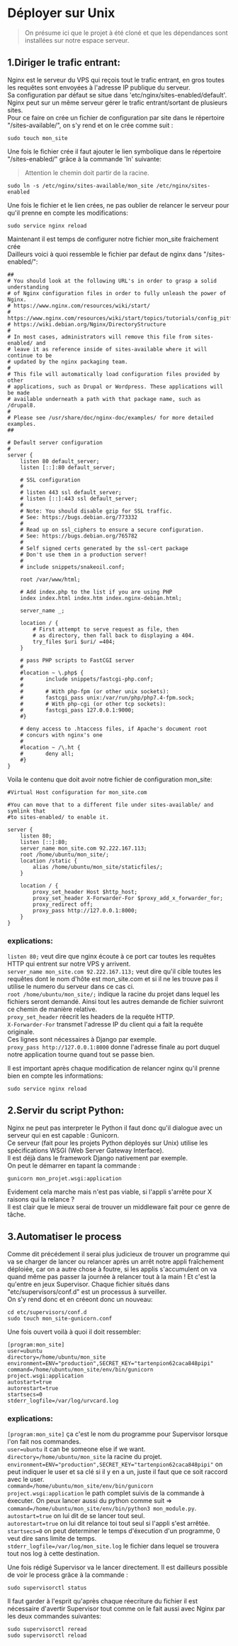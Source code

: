 # Déployer sur Unix
>On présume ici que le projet à été cloné et que les dépendances sont installées sur notre espace serveur.

## 1.Diriger le trafic entrant:

Nginx est le serveur du VPS qui reçois tout le trafic entrant, en gros toutes les requêtes sont envoyées à l'adresse IP publique du serveur.  
Sa configuration par défaut se situe dans 'etc/nginx/sites-enabled/default'.
Nginx peut sur un même serveur gérer le trafic entrant/sortant de plusieurs sites.  
Pour ce faire on crée un fichier de configuration par site dans le répertoire "/sites-available/", on s'y rend et on le crée comme suit :

	sudo touch mon_site

Une fois le fichier crée il faut ajouter le lien symbolique dans le répertoire "/sites-enabled/" grâce à la commande 'ln' suivante:
>Attention le chemin doit partir de la racine.

	sudo ln -s /etc/nginx/sites-available/mon_site /etc/nginx/sites-enabled 

Une fois le fichier et le lien crées, ne pas oublier de relancer le serveur pour qu'il prenne en compte les modifications:

	sudo service nginx reload

Maintenant il est temps de configurer notre fichier mon_site fraichement crée  
Dailleurs voici à quoi ressemble le fichier par defaut de nginx dans "/sites-enabled/":

	##
	# You should look at the following URL's in order to grasp a solid understanding
	# of Nginx configuration files in order to fully unleash the power of Nginx.
	# https://www.nginx.com/resources/wiki/start/
	# https://www.nginx.com/resources/wiki/start/topics/tutorials/config_pitfalls/
	# https://wiki.debian.org/Nginx/DirectoryStructure
	#
	# In most cases, administrators will remove this file from sites-enabled/ and
	# leave it as reference inside of sites-available where it will continue to be
	# updated by the nginx packaging team.
	#
	# This file will automatically load configuration files provided by other
	# applications, such as Drupal or Wordpress. These applications will be made
	# available underneath a path with that package name, such as /drupal8.
	#
	# Please see /usr/share/doc/nginx-doc/examples/ for more detailed examples.
	##

	# Default server configuration
	#
	server {
		listen 80 default_server;
		listen [::]:80 default_server;

		# SSL configuration
		#
		# listen 443 ssl default_server;
		# listen [::]:443 ssl default_server;
		#
		# Note: You should disable gzip for SSL traffic.
		# See: https://bugs.debian.org/773332
		#
		# Read up on ssl_ciphers to ensure a secure configuration.
		# See: https://bugs.debian.org/765782
		#
		# Self signed certs generated by the ssl-cert package
		# Don't use them in a production server!
		#
		# include snippets/snakeoil.conf;

		root /var/www/html;

		# Add index.php to the list if you are using PHP
		index index.html index.htm index.nginx-debian.html;

		server_name _;

		location / {
			# First attempt to serve request as file, then
			# as directory, then fall back to displaying a 404.
			try_files $uri $uri/ =404;
		}

		# pass PHP scripts to FastCGI server
		#
		#location ~ \.php$ {
		#       include snippets/fastcgi-php.conf;
		#
		#       # With php-fpm (or other unix sockets):
		#       fastcgi_pass unix:/var/run/php/php7.4-fpm.sock;
		#       # With php-cgi (or other tcp sockets):
		#       fastcgi_pass 127.0.0.1:9000;
		#}

		# deny access to .htaccess files, if Apache's document root
		# concurs with nginx's one
		#
		#location ~ /\.ht {
		#       deny all;
		#}
	}

Voila le contenu que doit avoir notre fichier de configuration mon_site:

	#Virtual Host configuration for mon_site.com

	#You can move that to a different file under sites-available/ and symlink that
	#to sites-enabled/ to enable it.

	server {
		listen 80;
		listen [::]:80;
		server_name mon_site.com 92.222.167.113;
		root /home/ubuntu/mon_site/;
		location /static {
			alias /home/ubuntu/mon_site/staticfiles/;
		}

		location / {
			proxy_set_header Host $http_host;
			proxy_set_header X-Forwarder-For $proxy_add_x_forwarder_for;
			proxy_redirect off;
			proxy_pass http://127.0.0.1:8000;
		}
	}

### explications:  
`listen 80;` veut dire que nginx écoute à ce port car toutes les requêtes HTTP qui entrent sur notre VPS y arrivent.  
`server_name mon_site.com 92.222.167.113;` veut dire qu'il cible toutes les requêtes dont le nom d'hôte est mon_site.com et si il ne les trouve pas il utilise le numero du serveur dans ce cas ci.  
`root /home/ubuntu/mon_site/;` indique la racine du projet dans lequel les fichiers seront demandé. Ainsi tout les autres demande de fichier suivront ce chemin de manière relative.  
`proxy_set_header` réecrit les headers de la requête HTTP.  
`X-Forwarder-For` transmet l'adresse IP du client qui a fait la requête originale.  
Ces lignes sont nécessaires à Django par exemple.  
`proxy_pass http://127.0.0.1:8000` donne l'adresse finale au port duquel notre application tourne quand tout se passe bien.  

Il est important après chaque modification de relancer nginx qu'il prenne bien en compte les informations:  

	sudo service nginx reload

## 2.Servir du script Python:

Nginx ne peut pas interpreter le Python il faut donc qu'il dialogue avec un serveur qui en est capable : Gunicorn.  
Ce serveur (fait pour les projets Python déployés sur Unix) utilise les spécifications WSGI (Web Server Gateway Interface).  
Il est déjà dans le framework Django nativement par exemple.  
On peut le démarrer en tapant la commande :

	gunicorn mon_projet.wsgi:application

Evidement cela marche mais n'est pas viable, si l'appli s'arrête pour X raisons qui la relance ?  
Il est clair que le mieux serai de trouver un middleware fait pour ce genre de tâche.  

## 3.Automatiser le process

Comme dit précédement il serai plus judicieux de trouver un programme  qui va se charger de lancer ou relancer après un arrêt notre appli fraîchement déploiée, car on a autre chose à foutre, si les applis s'accumulent on va quand même pas passer la journée à relancer tout à la main ! Et c'est la qu'entre en jeux Supervisor. Chaque fichier situés dans "etc/supervisors/conf.d" est un processus à surveiller.  
On s'y rend donc et en créeont donc un nouveau:  

	cd etc/supervisors/conf.d
	sudo touch mon_site-gunicorn.conf

Une fois ouvert voilà à quoi il doit ressembler:

	[program:mon_site]
	user=ubuntu
	directory=/home/ubuntu/mon_site
	environment=ENV="production",SECRET_KEY="tartenpion62caca848pipi"
	command=/home/ubuntu/mon_site/env/bin/gunicorn project.wsgi:application
	autostart=true
	autorestart=true
	startsecs=0
	stderr_logfile=/var/log/urvcard.log

### explications:  
`[program:mon_site]` ça c'est le nom du programme pour Supervisor lorsque l'on fait nos commandes.  
`user=ubuntu` it can be someone else if we want.  
`directory=/home/ubuntu/mon_site` la racine du projet.  
`environment=ENV="production",SECRET_KEY="tartenpion62caca848pipi"` on peut indiquer le user et sa clé si il y en a un, juste il faut que ce soit raccord avec le user.  
`command=/home/ubuntu/mon_site/env/bin/gunicorn project.wsgi:application` le path complet suivis de la commande à éxecuter. On peux lancer aussi du python comme suit => `command=/home/ubuntu/mon_site/env/bin/python3 mon_module.py`.  
`autostart=true` on lui dit de se lancer tout seul.  
`autorestart=true` on lui dit relance toi tout seul si l'appli s'est arrêtée.  
`startsecs=0` on peut determiner le temps d'éxecution d'un programme, 0 veut dire sans limite de temps.  
`stderr_logfile=/var/log/mon_site.log`  le fichier dans lequel se trouvera tout nos log à cette destination.  

Une fois rédigé Supervisor va le lancer directement. Il est dailleurs possible de voir le process grâce à la commande :

	sudo supervisorctl status

Il faut garder à l'esprit qu'après chaque réecriture du fichier il est nécessaire d'avertir Supervisor tout comme on le fait aussi avec Nginx par les deux commandes suivantes: 

	sudo supervisorctl reread
	sudo supervisorctl reload
